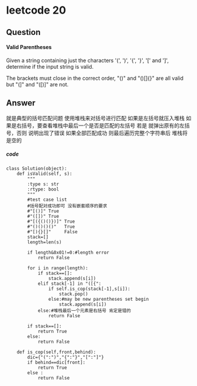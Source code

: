# leetcode 20
## Question
#### Valid Parentheses  
Given a string containing just the characters '(', ')', '{', '}', '[' and ']', determine if the input string is valid.

The brackets must close in the correct order, "()" and "()[]{}" are all valid but "(]" and "([)]" are not.
## Answer
就是典型的括号匹配问题 使用堆栈来对括号进行匹配
如果是左括号就压入堆栈
如果是右括号，要查看堆栈中最后一个是否是匹配的左括号
若是 就弹出原有的左括号，否则 说明出现了错误
如果全部匹配成功 则最后遍历完整个字符串后 堆栈将是空的
##### code

```
class Solution(object):
    def isValid(self, s):
        """
        :type s: str
        :rtype: bool
        """
        #test case list
        #括号配对成功即可 没有嵌套顺序的要求
        #"[()]" True
        #"([])" True
        #"[({()()})]" True
        #"()()()()"   True
        #"[){}[]"     False
        stack=[]
        length=len(s)
        
        if length&0x01!=0:#length error
            return False
        
        for i in range(length):
            if stack==[]:
                stack.append(s[i])
            elif stack[-1] in "([{":
                if self.is_cop(stack[-1],s[i]):
                    stack.pop()
                else:#may be new parentheses set begin
                    stack.append(s[i])
            else:#堆栈最后一个元素是右括号 肯定是错的
                return False
        
        if stack==[]:
            return True
        else:
            return False
        
    def is_cop(self,front,behind):
        dic={"(":")","{":"}","[":"]"}
        if behind==dic[front]:
            return True
        else :
            return False
```
